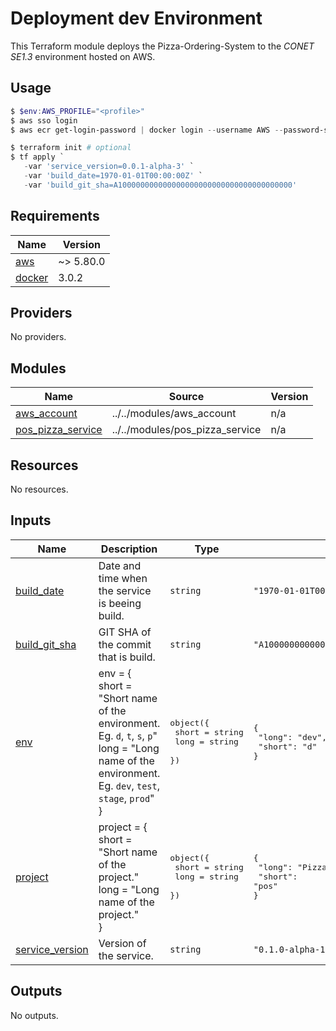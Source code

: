 # Deployment dev Environment
This Terraform module deploys the Pizza-Ordering-System to the _CONET SE1.3_ environment hosted on AWS. 
## Usage

```powershell
$ $env:AWS_PROFILE="<profile>"
$ aws sso login
$ aws ecr get-login-password | docker login --username AWS --password-stdin 074682455637.dkr.ecr.eu-central-1.amazonaws.com/pos-d-pizza-service-repo

$ terraform init # optional
$ tf apply `
   -var 'service_version=0.0.1-alpha-3' `
   -var 'build_date=1970-01-01T00:00:00Z' `
   -var 'build_git_sha=A100000000000000000000000000000000000000'
```


## Requirements

| Name | Version |
|------|---------|
| <a name="requirement_aws"></a> [aws](#requirement\_aws) | ~> 5.80.0 |
| <a name="requirement_docker"></a> [docker](#requirement\_docker) | 3.0.2 |

## Providers

No providers.

## Modules

| Name | Source | Version |
|------|--------|---------|
| <a name="module_aws_account"></a> [aws\_account](#module\_aws\_account) | ../../modules/aws_account | n/a |
| <a name="module_pos_pizza_service"></a> [pos\_pizza\_service](#module\_pos\_pizza\_service) | ../../modules/pos_pizza_service | n/a |

## Resources

No resources.

## Inputs

| Name | Description | Type | Default | Required |
|------|-------------|------|---------|:--------:|
| <a name="input_build_date"></a> [build\_date](#input\_build\_date) | Date and time when the service is beeing build. | `string` | `"1970-01-01T00:00:00Z"` | no |
| <a name="input_build_git_sha"></a> [build\_git\_sha](#input\_build\_git\_sha) | GIT SHA of the commit that is build. | `string` | `"A100000000000000000000000000000000000000"` | no |
| <a name="input_env"></a> [env](#input\_env) | env = {<br/>      short = "Short name of the environment. Eg. `d`, `t`, `s`, `p`"<br/>      long  = "Long name of the environment. Eg. `dev`, `test`, `stage`, `prod`"<br/>    } | <pre>object({<br/>    short = string<br/>    long  = string<br/>  })</pre> | <pre>{<br/>  "long": "dev",<br/>  "short": "d"<br/>}</pre> | no |
| <a name="input_project"></a> [project](#input\_project) | project = {<br/>      short = "Short name of the project."<br/>      long  = "Long name of the project."<br/>    } | <pre>object({<br/>    short = string<br/>    long  = string<br/>  })</pre> | <pre>{<br/>  "long": "Pizza-Ordering-Service",<br/>  "short": "pos"<br/>}</pre> | no |
| <a name="input_service_version"></a> [service\_version](#input\_service\_version) | Version of the service. | `string` | `"0.1.0-alpha-119"` | no |

## Outputs

No outputs.
